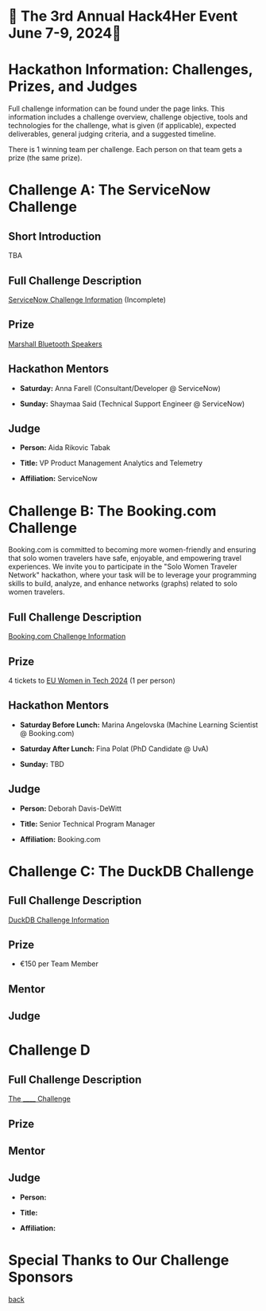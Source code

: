 # 🌟 The 3rd Annual Hack4Her Event June 7-9, 2024🌟

# Hackathon Information: Challenges, Prizes, and Judges

Full challenge information can be found under the page links. This information includes a challenge overview, challenge objective, tools and technologies for the challenge, what is given (if applicable), expected deliverables, general judging criteria, and a suggested timeline. 

There is 1 winning team per challenge. Each person on that team gets a prize (the same prize). 



# Challenge A: The ServiceNow Challenge


## Short Introduction
TBA

## Full Challenge Description
[ServiceNow Challenge Information](./challenge_A.html) (Incomplete)


## Prize
[Marshall Bluetooth Speakers](https://www.mediamarkt.nl/nl/product/_marshall-stanmore-ii-bluetoothspeaker-zwart-1595808.html)


## Hackathon Mentors 

- **Saturday:** Anna Farell (Consultant/Developer @ ServiceNow)
  
- **Sunday:** Shaymaa Said (Technical Support Engineer @ ServiceNow)


## Judge

- **Person:** Aida Rikovic Tabak

- **Title:** VP Product Management Analytics and Telemetry

- **Affiliation:** ServiceNow

  

# Challenge B: The Booking.com Challenge

Booking.com is committed to becoming more women-friendly and ensuring that solo women travelers have safe, enjoyable, and empowering travel experiences. We invite you to participate in the "Solo Women Traveler Network" hackathon, where your task will be to leverage your programming skills to build, analyze, and enhance networks (graphs) related to solo women travelers.

## Full Challenge Description

[Booking.com Challenge Information](./challenge_B.html)


## Prize

4 tickets to [EU Women in Tech 2024](https://europeanwomenintech.com/) (1 per person)

## Hackathon Mentors 

- **Saturday Before Lunch:**  Marina Angelovska (Machine Learning Scientist @ Booking.com)
  
- **Saturday After Lunch:** Fina Polat (PhD Candidate @ UvA)

- **Sunday:** TBD


## Judge

- **Person:** Deborah Davis-DeWitt

- **Title:** Senior Technical Program Manager

- **Affiliation:** Booking.com



# Challenge C: The DuckDB Challenge


## Full Challenge Description

[DuckDB Challenge Information](./challenge_C.html)


## Prize

- €150 per Team Member
  

## Mentor 

## Judge

# Challenge D

## Full Challenge Description

[The ____ Challenge](./challenge_D.html)

## Prize

## Mentor 


## Judge

- **Person:** 

- **Title:** 

- **Affiliation:** 



# Special Thanks to Our Challenge Sponsors


[back](./)
